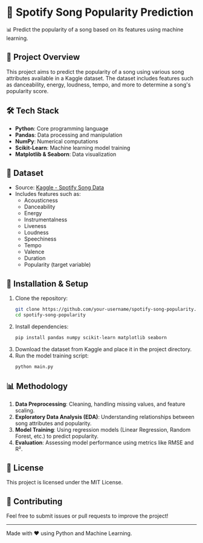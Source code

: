 # 🎵 Spotify Song Popularity Prediction

📊 Predict the popularity of a song based on its features using machine learning.

## 📌 Project Overview
This project aims to predict the popularity of a song using various song attributes available in a Kaggle dataset. The dataset includes features such as danceability, energy, loudness, tempo, and more to determine a song's popularity score.

## 🛠️ Tech Stack
- **Python**: Core programming language
- **Pandas**: Data processing and manipulation
- **NumPy**: Numerical computations
- **Scikit-Learn**: Machine learning model training
- **Matplotlib & Seaborn**: Data visualization

## 📂 Dataset
- Source: [Kaggle - Spotify Song Data](https://www.kaggle.com/)
- Includes features such as:
  - Acousticness
  - Danceability
  - Energy
  - Instrumentalness
  - Liveness
  - Loudness
  - Speechiness
  - Tempo
  - Valence
  - Duration
  - Popularity (target variable)

## 🚀 Installation & Setup
1. Clone the repository:
   ```sh
   git clone https://github.com/your-username/spotify-song-popularity.git
   cd spotify-song-popularity
   ```
2. Install dependencies:
   ```sh
   pip install pandas numpy scikit-learn matplotlib seaborn
   ```
3. Download the dataset from Kaggle and place it in the project directory.
4. Run the model training script:
   ```sh
   python main.py
   ```

## 📊 Methodology
1. **Data Preprocessing**: Cleaning, handling missing values, and feature scaling.
2. **Exploratory Data Analysis (EDA)**: Understanding relationships between song attributes and popularity.
3. **Model Training**: Using regression models (Linear Regression, Random Forest, etc.) to predict popularity.
4. **Evaluation**: Assessing model performance using metrics like RMSE and R².

## 📜 License
This project is licensed under the MIT License.

## 🤝 Contributing
Feel free to submit issues or pull requests to improve the project!

---
Made with ❤️ using Python and Machine Learning.

